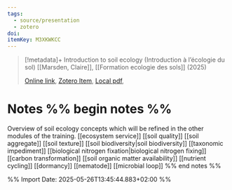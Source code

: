 ```yaml
---
tags:
  - source/presentation
  - zotero
doi: 
itemKey: M3XKWKCC
---
```

>[!metadata]+
> Introduction to soil ecology (Introduction à l’écologie du sol)
> [[Marsden, Claire]], 
> [[Formation ecologie des sols]] (2025)
> 
> [Online link](), [Zotero Item](zotero://select/library/items/M3XKWKCC), [Local pdf](file://C:/Users/aburg/Documents/references/zotero/storage/EYDMYY6N/_01_FormnEcoSols_2025_Intro_CMarsden.pdf), 

# Notes %% begin notes %%
Overview of soil ecology concepts which will be refined in the other modules of the training.
[[ecosystem service]]
[[soil quality]]
[[soil aggregate]]
[[soil texture]]
[[soil biodiversity|soil biodiversity]]
[[taxonomic impediment]]
[[biological nitrogen fixation|biological nitrogen fixing]]
[[carbon transformation]]
[[soil organic matter availability]]
[[nutrient cycling]]
[[dormancy]]
[[nematode]]
[[microbial loop]]
%% end notes %%




%% Import Date: 2025-05-26T13:45:44.883+02:00 %%
